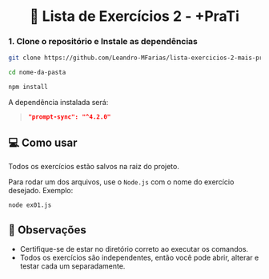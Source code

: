 <h1 align="center">📜 Lista de Exercícios 2 - +PraTi</h1>

### 1. Clone o repositório e Instale as dependências

```bash
git clone https://github.com/Leandro-MFarias/lista-exercicios-2-mais-praTi.git

cd nome-da-pasta

npm install
```

A dependência instalada será:

> ```json
> "prompt-sync": "^4.2.0"
> ```

## 💻 Como usar

Todos os exercícios estão salvos na raiz do projeto.

Para rodar um dos arquivos, use o `Node.js` com o nome do exercício desejado. Exemplo:

```bash
node ex01.js
```

## 📌 Observações

- Certifique-se de estar no diretório correto ao executar os comandos.
- Todos os exercícios são independentes, então você pode abrir, alterar e testar cada um separadamente.

